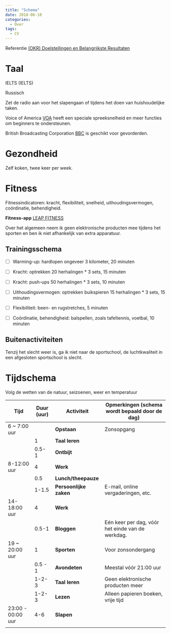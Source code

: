 ```yaml
---
title: "Schema"
date: 2018-06-10
categories:
  - Over
tags:
  - CV
---
```



Referentie [(OKR) Doelstellingen en Belangrijkste Resultaten](https://en.wikipedia.org/wiki/OKR)

# Taal

IELTS (IELTS)

Russisch

Zet de radio aan voor het slapengaan of tijdens het doen van huishoudelijke taken.

Voice of America [VOA](https://learningenglish.voanews.com/) heeft een speciale spreeksnelheid en meer functies om beginners te ondersteunen.

British Broadcasting Corporation [BBC](https://www.bbc.co.uk/learningenglish/) is geschikt voor gevorderden.



# Gezondheid

Zelf koken, twee keer per week.

# Fitness

Fitnessindicatoren: kracht, flexibiliteit, snelheid, uithoudingsvermogen, coördinatie, behendigheid.

**Fitness-app** [LEAP FITNESS](https://leap.app/)

Over het algemeen neem ik geen elektronische producten mee tijdens het sporten en ben ik niet afhankelijk van extra apparatuur.



## Trainingsschema

- [ ] Warming-up: hardlopen ongeveer 3 kilometer, 20 minuten
- [ ] Kracht: optrekken 20 herhalingen * 3 sets, 15 minuten
- [ ] Kracht: push-ups 50 herhalingen * 3 sets, 10 minuten
- [ ] Uithoudingsvermogen: optrekken buikspieren 15 herhalingen * 3 sets, 15 minuten
- [ ] Flexibiliteit: been- en rugstretches, 5 minuten
- [ ] Coördinatie, behendigheid: balspellen, zoals tafeltennis, voetbal, 10 minuten


## Buitenactiviteiten

Tenzij het slecht weer is, ga ik niet naar de sportschool, de luchtkwaliteit in een afgesloten sportschool is slecht.

# Tijdschema

Volg de wetten van de natuur, seizoenen, weer en temperatuur

| Tijd      | Duur (uur) | **Activiteit**       | Opmerkingen (schema wordt bepaald door de dag) |
| -------- | -------- | ------------- | ------------------- |
| 6 ~ 7:00 uur |      | **Opstaan**       | Zonsopgang                |
|       | 1     | **Taal leren**   |                   |
|       | 0.5- 1    | **Ontbijt**      |                   |
| 8-12:00 uur  | 4     | **Werk**       |                   |
|      | 0.5     | **Lunch/theepauze** |                   |
|      | 1-1.5    | **Persoonlijke zaken**   | E-mail, online vergaderingen, etc.          |
| 14-18:00 uur  | 4     | **Werk**       |                   |
|      | 0.5-1    | **Bloggen**       | Eén keer per dag, vóór het einde van de werkdag.       |
| 19 ~ 20:00 uur   | 1     | **Sporten**       | Voor zonsondergang                 |
|      | 0.5 - 1   | **Avondeten**       | Meestal vóór 21:00 uur        |
|      | 1-2-3   | **Taal leren**   | Geen elektronische producten meer          |
|      | 1-2-3  | **Lezen**     | Alleen papieren boeken, vrije tijd        |
| 23:00 - 00:00 uur | 4-6   | **Slapen**       |                   |
|       |       |              |                   |
